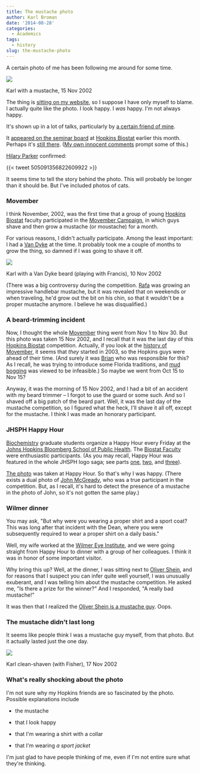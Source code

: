 ```yaml
---
title: The mustache photo
author: Karl Broman
date: '2014-08-28'
categories:
  - Academics
tags:
  - history
slug: the-mustache-photo
---
```


A certain photo of me has been following me around for some time.

![](https://www.biostat.wisc.edu/~kbroman/pictures/moustache.jpg)

<p class="caption">Karl with a mustache, 15 Nov 2002</p>

The thing is [sitting on my website](http://www.biostat.wisc.edu/~kbroman/pictures/moustache.jpg), so I suppose I have only myself to blame. I actually quite like the photo. I look happy. I _was_ happy. I'm not always happy.

<!-- more -->

It's shown up in a lot of talks, particularly by [a certain friend of mine](http://rafalab.dfci.harvard.edu/).

It [appeared on the seminar board](https://twitter.com/StrictlyStat/status/495240349225607169) at [Hopkins Biostat](http://www.biostat.jhsph.edu) earlier this month. Perhaps it's [still there](https://twitter.com/simplystats/status/505066800842047488). ([My own innocent comments](https://twitter.com/simplystats/status/505066800842047488) prompt some of this.)

[Hilary Parker](http://hilaryparker.com) confirmed:

{{< tweet 505091356822609922 >}}

It seems time to tell the story behind the photo. This will probably be longer than it should be. But I've included photos of cats.

### Movember

I think November, 2002, was the first time that a group of young [Hopkins Biostat](http://www.biostat.jhsph.edu) faculty participated in the [Movember Campaign](http://us.movember.com/), in which guys shave and then grow a mustache (or moustache) for a month.

For various reasons, I didn't actually participate. Among the least important: I had a [Van Dyke](http://en.wikipedia.org/wiki/Van_Dyke_beard) at the time. It probably took me a couple of months to grow the thing, so damned if I was going to shave it off.

![](https://www.biostat.wisc.edu/~kbroman/pictures/van_dyke.jpg)

<p class="caption">Karl with a Van Dyke beard (playing with Francis), 10 Nov 2002</p>

(There was a big controversy during the competition. [Rafa](http://rafalab.dfci.harvard.edu/) was growing an impressive handlebar mustache, but it was revealed that on weekends or when traveling, he'd grow out the bit on his chin, so that it wouldn't be a proper mustache anymore. I believe he was disqualified.)

### A beard-trimming incident

Now, I thought the whole [Movember](http://us.movember.com/) thing went from Nov 1 to Nov 30. But this photo was taken 15 Nov 2002, and I recall that it was the last day of this [Hopkins Biostat](http://www.biostat.jhsph.edu) competition. Actually, if you look at the [history of Movember](http://us.movember.com/about/history#2003), it seems that _they_ started in 2003, so the Hopkins guys were ahead of their time. (And surely it was [Brian](http://www.bcaffo.com/) who was responsible for this? As I recall, he was trying to introduce some Florida traditions, and [mud bogging](http://en.wikipedia.org/wiki/Mud_bogging) was viewed to be infeasible.) So maybe we went from Oct 15 to Nov 15?

Anyway, it was the morning of 15 Nov 2002, and I had a bit of an accident with my beard trimmer – I forgot to use the guard or some such. And so I shaved off a big patch of the beard part. Well, it was the last day of the mustache competition, so I figured what the heck, I'll shave it all off, except for the mustache. I think I was made an honorary participant.

### JHSPH Happy Hour

[Biochemistry](http://www.jhsph.edu/departments/biochemistry-and-molecular-biology/) graduate students organize a Happy Hour every Friday at the [Johns Hopkins Bloomberg School of Public Health](http://www.jhsph.edu). The [Biostat Faculty](http://www.biostat.jhsph.edu) were enthusiastic participants. (As you may recall, Happy Hour was featured in the whole JHSPH logo saga; see parts [one](http://kbroman.org/blog/2012/11/16/the-hopkins-sph-logo-part-1/), [two](http://kbroman.org/blog/2012/11/21/the-hopkins-sph-logo-part-2/), and [three](http://kbroman.org/blog/2013/03/06/the-hopkins-sph-logo-part-3-karls-revenge/)).

[The photo](http://www.biostat.wisc.edu/~kbroman/pictures/moustache) was taken at Happy Hour. So that's why I was happy. (There exists a dual photo of [John McGready](http://www.biostat.jhsph.edu/~jmcgread/), who was a true participant in the competition. But, as I recall, it's hard to detect the presence of a mustache in the photo of John, so it's not gotten the same play.)

### Wilmer dinner

You may ask, "But why were you wearing a proper shirt and a sport coat? This was long after that incident with the Dean, where you were subsequently required to wear a proper shirt on a daily basis."

Well, my wife worked at the [Wilmer Eye Institute](http://www.hopkinsmedicine.org/wilmer/), and we were going straight from Happy Hour to dinner with a group of her colleagues. I think it was in honor of some important visitor.

Why bring this up? Well, at the dinner, I was sitting next to [Oliver Shein](https://webapps.jhu.edu/namedprofessorships/professorshipdetail.cfm?professorshipID=145), and for reasons that I suspect you can infer quite well yourself, I was unusually exuberant, and I was telling him about the mustache competition. He asked me, "Is there a prize for the winner?" And I responded, "A really bad mustache!"

It was then that I realized the [Oliver Shein is a mustache guy](http://www.hopkinsmedicine.org/profiles/results/directory/profile/0002003/oliver-schein). Oops.

### The mustache didn't last long

It seems like people think I was a mustache guy myself, from that photo. But it actually lasted just the one day.

![](https://www.biostat.wisc.edu/~kbroman/pictures/karl_and_fisher.jpg)

<p class="caption">Karl clean-shaven (with Fisher), 17 Nov 2002</p>

### What's really shocking about the photo

I'm not sure why my Hopkins friends are so fascinated by the photo. Possible explanations include

  * the mustache

  * that I look happy

  * that I'm wearing a shirt with a collar

  * that I'm wearing _a sport jacket_

I'm just glad to have people thinking of me, even if I'm not entire sure what they're thinking.
